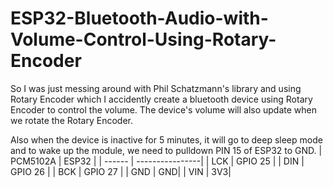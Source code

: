 # ESP32-Bluetooth-Audio-with-Volume-Control-Using-Rotary-Encoder
So I was just messing around with Phil Schatzmann's library and using Rotary Encoder which I accidently create a bluetooth device using Rotary Encoder to control the volume. The device's volume will also update when we rotate the Rotary Encoder.

Also when the device is inactive for 5 minutes, it will go to deep sleep mode and to wake up the module, we need to pulldown PIN 15 of ESP32 to GND.
| PCM5102A  | ESP32 |
| ------ |         ----------------|
| LCK | GPIO 25  |
| DIN | GPIO 26 |
| BCK | GPIO 27  |
| GND | GND|
| VIN | 3V3|

